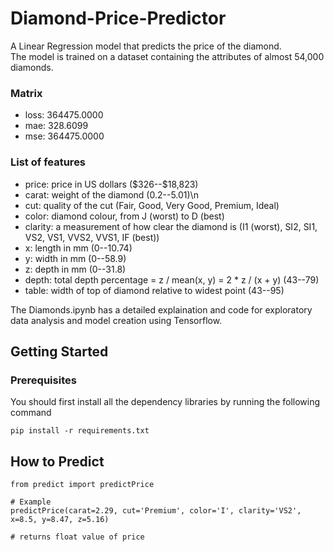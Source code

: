 # Diamond-Price-Predictor
A Linear Regression model that predicts the price of the diamond.</br>
The model is trained on a dataset containing the attributes of almost 54,000 diamonds.

### Matrix
* loss: 364475.0000 
* mae: 328.6099 
* mse: 364475.0000

### List of features
* price: price in US dollars (\$326--\$18,823)
* carat: weight of the diamond (0.2--5.01)\n
* cut: quality of the cut (Fair, Good, Very Good, Premium, Ideal)
* color: diamond colour, from J (worst) to D (best)
* clarity: a measurement of how clear the diamond is (I1 (worst), SI2, SI1, VS2, VS1, VVS2, VVS1, IF (best))
* x: length in mm (0--10.74)
* y: width in mm (0--58.9)
* z: depth in mm (0--31.8)
* depth: total depth percentage = z / mean(x, y) = 2 * z / (x + y) (43--79)
* table: width of top of diamond relative to widest point (43--95)</br>

The Diamonds.ipynb has a detailed explaination and code for exploratory data analysis and model creation
using Tensorflow.

## Getting Started

### Prerequisites
You should first install all the dependency libraries by running the following command
```
pip install -r requirements.txt
```

## How to Predict
```
from predict import predictPrice

# Example
predictPrice(carat=2.29, cut='Premium', color='I', clarity='VS2', x=8.5, y=8.47, z=5.16)

# returns float value of price
```
